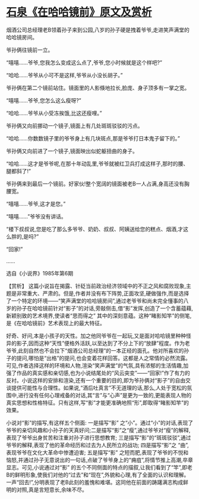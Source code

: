 # [石泉《在哈哈镜前》原文及赏析](https://www.vrrw.net/wx/15291.html)

烟酒公司总经理老B领着孙子来到公园,八岁的孙子硬是拽着爷爷,走进笑声满堂的哈哈镜房间。

爷孙俩往镜前一立。

“嘻嘻……爷爷,您我怎么变成这么点了,爷爷,您小时候就是这个样吧?”

“哈哈……爷爷从小可不是这样,爷爷从小没长胡子。”

爷孙俩在第二个镜前站住。镜面里的人影倏地拉长,脸庞、身子顶多有一掌之宽。

“嘻嘻……爷爷,您怎么这么瘦呀?”

“哈哈……爷爷从小受冻挨饿,比这还瘦哩。”

爷孙俩又向前挪动一个镜子,镜面上有几处斑斑驳驳的污点。

“哈哈……你数数镜子里的爷爷身上有几块斑点,那是爷爷打日本鬼子留下的。”

爷孙俩又向前进了一个镜子,镜面映出似蛇躯扭曲的身子。

“哈哈……这才是爷爷呢,在那十年动乱里,爷爷就被红卫兵打成这样子,那时的腰、腿都斜了!”

爷孙俩来到最后一个镜前。好家伙!整个宽阔的镜面被老B一人占满,身高还没有胸腰宽。

“嘻嘻……爷爷,这才是您。”

“嘻嘻……”爷爷没有讲话。

“楼下叔叔说,您是吃了那么多爷爷、奶奶、叔叔、阿姨送给您的糕点、烟酒,才这么胖的,是吗?”

“回家!”

……

选自《小说界》1985年第6期



【赏析】 这篇小说旨在揭露、针砭当前政治经济领域中的不正之风和腐败现象,主题是非常重大、严肃的。但是,作者并没有布下阵势,正面攻坚,硬做强作,而是选择了一个特定的环境——“笑声满堂的哈哈镜房间”,通过老爷爷和尚未完全懂事的八岁的孙子在哈哈镜前针对“影子”的对话,旁敲侧击,借“影”发挥,创造了一个含蓄蕴藉,新颖别致的艺术境界,使读者“思而得之” 其中的深刻意蕴。这种“睹影知竿”的侧笔,是《在哈哈镜前》艺术表现上的最大特征。

好奇、好问,本是小孩子的天性。加之他同爷爷在一起玩,又是面对哈哈镜里种种怪异的影子,因而这种“天性”便格外活跃,以至达到了不分上下的“放肆”程度。作为老爷爷,此刻自然也不会拉下“烟酒公司总经理”的一本正经的面孔。他对所喜欢的孙子的提问,哪怕是“出格”的提问,也会变着花样回答。这都是人之常情的必然流露。可见,作者选择这样的环境和人物,渲染“笑声满堂”的气氛,具有浓郁的生活情趣,加强了作品的真实感和亲切感,也为小说结尾处的“风云突变”——“回家!”作了有力的反衬。小说这样的安排和渲染,还有一个重要的目的,即为爷孙俩对“影子”的自由交谈提供可能性与合理性。如果说,“酒后吐真言”不无道理的话,那么,人处于宽松的氛围中,进行没有任何心理戒备的对话,其“言”与“心声”是更为一致的,更能表现人物的真实思想和性格特征。只有这样,写“影”才能更准确地照“形”,即取得“睹影知竿”的效果。

小说对“影”的描写,有这样五个侧面: 一是描写“影” 之“小”。通过“小”的对话,表现了爷爷的亲切风趣和小孙子的天真好问;二是描写“影”之“瘦”,通过爷爷对“瘦”的解释,表现了爷爷出身贫苦和注重对孙子进行思想教育; 三是描写“影”的“斑斑驳驳”,通过爷爷的解释,表现了他的革命经历和过去为人民所立的战功; 四是描写“影”之 “曲”,表现爷爷在文化大革命中惨遭迫害; 五是描写“影” 之短而肥,表现了爷爷的不悦和恼怒,并通过孙子无意说出的一句话,点破了爷爷身上的“痈疽”,将情节推上高潮,卒章显志。可见,小说通过对“影” 的五个不同侧面的特点的描叙,让我们看到了“竿”,即老B的鲜明形象,使我们对他的“过去”和“现在”,外貌和心理,有了全面的认识和理解。一声“回去!”,分明表现了老B此刻的羞愧和难堪。这同他在前面的踌躇满志构成鲜明的对照,真是言短意长,余味不尽。


